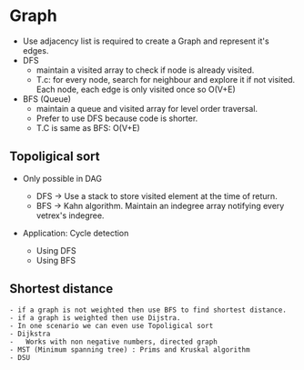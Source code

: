 # Graph

- Use adjacency list is required to create a Graph and represent it's edges.
- DFS
  - maintain a visited array to check if node is already visited.
  - T.c: for every node, search for neighbour and explore it if not visited. Each node, each edge is only
        visited once so O(V+E)
- BFS (Queue)
  - maintain a queue and visited array for level order traversal.
  - Prefer to use DFS because code is shorter.
  - T.C is same as BFS: O(V+E)

## Topoligical sort
  - Only possible in DAG
    - DFS -> Use a stack to store visited element at the time of return.
    - BFS ->  Kahn algorithm. Maintain an indegree array notifying every vetrex's indegree.
    
  - Application: Cycle detection
    - Using DFS
    - Using BFS
## Shortest distance
    - if a graph is not weighted then use BFS to find shortest distance.
    - if a graph is weighted then use Dijstra.
    - In one scenario we can even use Topoligical sort 
    - Dijkstra
    -   Works with non negative numbers, directed graph
    - MST (Minimum spanning tree) : Prims and Kruskal algorithm 
    - DSU
    